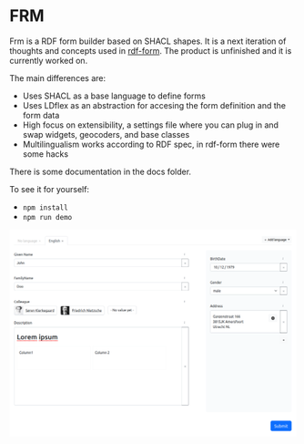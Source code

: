 # FRM

Frm is a RDF form builder based on SHACL shapes.
It is a next iteration of thoughts and concepts used in [rdf-form](https://github.com/danielbeeke/rdf-form).
The product is unfinished and it is currently worked on.

The main differences are:

- Uses SHACL as a base language to define forms
- Uses LDflex as an abstraction for accesing the form definition and the form data
- High focus on extensibility, a settings file where you can plug in and swap widgets, geocoders, and base classes
- Multilingualism works according to RDF spec, in rdf-form there were some hacks

There is some documentation in the docs folder.

To see it for yourself:

- `npm install`
- `npm run demo`

![screenshot of a form made with FRM](https://github.com/danielbeeke/frm/blob/main/assets/frm.png?raw=true)